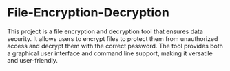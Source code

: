 # File-Encryption-Decryption
This project is a file encryption and decryption tool that ensures data security. It allows users to encrypt files to protect them from unauthorized access and decrypt them with the correct password. The tool provides both a graphical user interface and command line support, making it versatile and user-friendly.

